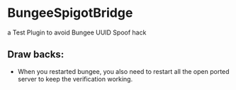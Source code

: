 # BungeeSpigotBridge
a Test Plugin to avoid Bungee UUID Spoof hack


## Draw backs:
 - When you restarted bungee, you also need to restart all the open ported server to keep the verification working.
